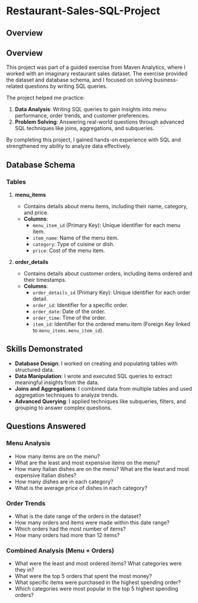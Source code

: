 # Restaurant-Sales-SQL-Project

## Overview

## Overview

This project was part of a guided exercise from Maven Analytics, where I worked with an imaginary restaurant sales dataset. The exercise provided the dataset and database schema, and I focused on solving business-related questions by writing SQL queries.
 

The project helped me practice:
1. **Data Analysis**: Writing SQL queries to gain insights into menu performance, order trends, and customer preferences.
2. **Problem Solving**: Answering real-world questions through advanced SQL techniques like joins, aggregations, and subqueries.

By completing this project, I gained hands-on experience with SQL and strengthened my ability to analyze data effectively.




## Database Schema

### Tables

1. **menu_items**
   - Contains details about menu items, including their name, category, and price.
   - **Columns**:
     - `menu_item_id` (Primary Key): Unique identifier for each menu item.
     - `item_name`: Name of the menu item.
     - `category`: Type of cuisine or dish.
     - `price`: Cost of the menu item.

2. **order_details**
   - Contains details about customer orders, including items ordered and their timestamps.
   - **Columns**:
     - `order_details_id` (Primary Key): Unique identifier for each order detail.
     - `order_id`: Identifier for a specific order.
     - `order_date`: Date of the order.
     - `order_time`: Time of the order.
     - `item_id`: Identifier for the ordered menu item (Foreign Key linked to `menu_items.menu_item_id`).

## Skills Demonstrated

- **Database Design**: I worked on creating and populating tables with structured data.
- **Data Manipulation**: I wrote and executed SQL queries to extract meaningful insights from the data.
- **Joins and Aggregations**: I combined data from multiple tables and used aggregation techniques to analyze trends.
- **Advanced Querying**: I applied techniques like subqueries, filters, and grouping to answer complex questions.



## Questions Answered

### Menu Analysis
- How many items are on the menu?
- What are the least and most expensive items on the menu?
- How many Italian dishes are on the menu? What are the least and most expensive Italian dishes?
- How many dishes are in each category?
- What is the average price of dishes in each category?

### Order Trends
- What is the date range of the orders in the dataset?
- How many orders and items were made within this date range?
- Which orders had the most number of items?
- How many orders had more than 12 items?

### Combined Analysis (Menu + Orders)
- What were the least and most ordered items? What categories were they in?
- What were the top 5 orders that spent the most money?
- What specific items were purchased in the highest spending order?
- Which categories were most popular in the top 5 highest spending orders?

